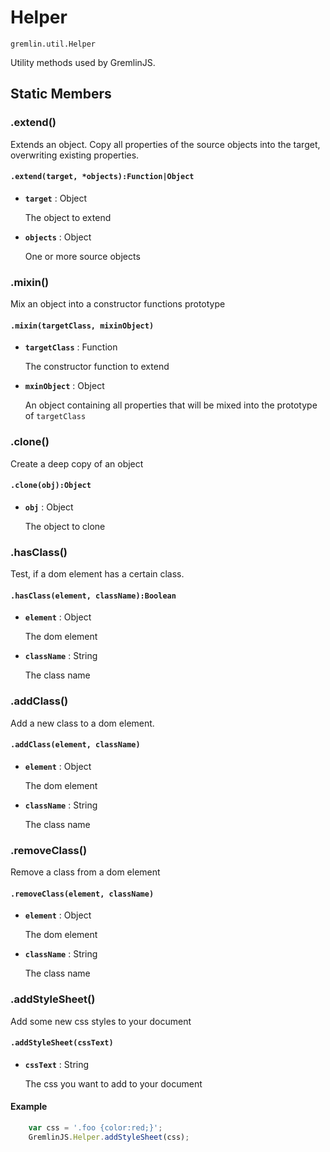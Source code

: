 # Helper

`gremlin.util.Helper` 

Utility methods used by GremlinJS.

## Static Members

### .extend()

Extends an object. Copy all properties of the source objects into the target, overwriting existing properties.

#### `.extend(target, *objects):Function|Object` 
- **`target`** : Object

	The object to extend

- **`objects`** : Object
	
	One or more source objects

###  .mixin()

Mix an object into a constructor functions prototype

#### `.mixin(targetClass, mixinObject)`
- **`targetClass`** : Function

	The constructor function to extend

- **`mxinObject`** : Object

	An object containing all properties that will be mixed into the prototype of `targetClass`

### .clone()

Create a deep copy of an object

#### `.clone(obj):Object`
- **`obj`** : Object

	The object to clone
 

### .hasClass()

Test, if a dom element has a certain class.

#### `.hasClass(element, className):Boolean`
- **`element`** : Object

	The dom element

- **`className`** : String

	The class name

### .addClass()

Add a new class to a dom element.

#### `.addClass(element, className)`
- **`element`** : Object

	The dom element

- **`className`** : String

	The class name

### .removeClass()

Remove a class from a dom element

#### `.removeClass(element, className)`
- **`element`** : Object

	The dom element

- **`className`** : String

	The class name

### .addStyleSheet() 

Add some new css styles to your document

#### `.addStyleSheet(cssText)`
- **`cssText`** : String

	The css you want to add to your document

#### Example

```js
    var css = '.foo {color:red;}';
	GremlinJS.Helper.addStyleSheet(css);
```
